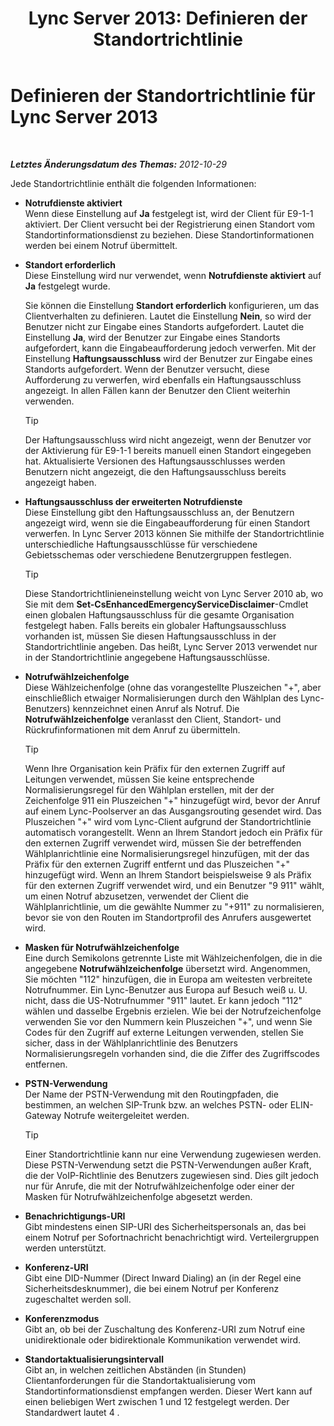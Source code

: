 ﻿---
title: 'Lync Server 2013: Definieren der Standortrichtlinie'
TOCTitle: Definieren der Standortrichtlinie
ms:assetid: da3cca7f-f6e5-4b6f-90a1-2008e3dd1ebd
ms:mtpsurl: https://technet.microsoft.com/de-de/library/Gg398962(v=OCS.15)
ms:contentKeyID: 49295594
ms.date: 05/19/2016
mtps_version: v=OCS.15
ms.translationtype: HT
---

# Definieren der Standortrichtlinie für Lync Server 2013

 

_**Letztes Änderungsdatum des Themas:** 2012-10-29_

Jede Standortrichtlinie enthält die folgenden Informationen:

  - **Notrufdienste aktiviert**  
    Wenn diese Einstellung auf **Ja** festgelegt ist, wird der Client für E9-1-1 aktiviert. Der Client versucht bei der Registrierung einen Standort vom Standortinformationsdienst zu beziehen. Diese Standortinformationen werden bei einem Notruf übermittelt.

<!-- end list -->

  - **Standort erforderlich**  
    Diese Einstellung wird nur verwendet, wenn **Notrufdienste aktiviert** auf **Ja** festgelegt wurde.
    
    Sie können die Einstellung **Standort erforderlich** konfigurieren, um das Clientverhalten zu definieren. Lautet die Einstellung **Nein**, so wird der Benutzer nicht zur Eingabe eines Standorts aufgefordert. Lautet die Einstellung **Ja**, wird der Benutzer zur Eingabe eines Standorts aufgefordert, kann die Eingabeaufforderung jedoch verwerfen. Mit der Einstellung **Haftungsausschluss** wird der Benutzer zur Eingabe eines Standorts aufgefordert. Wenn der Benutzer versucht, diese Aufforderung zu verwerfen, wird ebenfalls ein Haftungsausschluss angezeigt. In allen Fällen kann der Benutzer den Client weiterhin verwenden.
    

    > [!TIP]
    > Der Haftungsausschluss wird nicht angezeigt, wenn der Benutzer vor der Aktivierung für E9-1-1 bereits manuell einen Standort eingegeben hat. Aktualisierte Versionen des Haftungsausschlusses werden Benutzern nicht angezeigt, die den Haftungsausschluss bereits angezeigt haben.



<!-- end list -->

  - **Haftungsausschluss der erweiterten Notrufdienste**  
    Diese Einstellung gibt den Haftungsausschluss an, der Benutzern angezeigt wird, wenn sie die Eingabeaufforderung für einen Standort verwerfen. In Lync Server 2013 können Sie mithilfe der Standortrichtlinie unterschiedliche Haftungsausschlüsse für verschiedene Gebietsschemas oder verschiedene Benutzergruppen festlegen.
    

    > [!TIP]
    > Diese Standortrichtlinieneinstellung weicht von Lync Server 2010 ab, wo Sie mit dem <STRONG>Set-CsEnhancedEmergencyServiceDisclaimer</STRONG>-Cmdlet einen globalen Haftungsausschluss für die gesamte Organisation festgelegt haben. Falls bereits ein globaler Haftungsausschluss vorhanden ist, müssen Sie diesen Haftungsausschluss in der Standortrichtlinie angeben. Das heißt, Lync Server 2013 verwendet nur in der Standortrichtlinie angegebene Haftungsausschlüsse.



<!-- end list -->

  - **Notrufwählzeichenfolge**  
    Diese Wählzeichenfolge (ohne das vorangestellte Pluszeichen "+", aber einschließlich etwaiger Normalisierungen durch den Wählplan des Lync-Benutzers) kennzeichnet einen Anruf als Notruf. Die **Notrufwählzeichenfolge** veranlasst den Client, Standort- und Rückrufinformationen mit dem Anruf zu übermitteln.
    

    > [!TIP]
    > Wenn Ihre Organisation kein Präfix für den externen Zugriff auf Leitungen verwendet, müssen Sie keine entsprechende Normalisierungsregel für den Wählplan erstellen, mit der der Zeichenfolge 911 ein Pluszeichen "+" hinzugefügt wird, bevor der Anruf auf einem Lync-Poolserver an das Ausgangsrouting gesendet wird. Das Pluszeichen "+" wird vom Lync-Client aufgrund der Standortrichtlinie automatisch vorangestellt. Wenn an Ihrem Standort jedoch ein Präfix für den externen Zugriff verwendet wird, müssen Sie der betreffenden Wählplanrichtlinie eine Normalisierungsregel hinzufügen, mit der das Präfix für den externen Zugriff entfernt und das Pluszeichen "+" hinzugefügt wird. Wenn an Ihrem Standort beispielsweise 9 als Präfix für den externen Zugriff verwendet wird, und ein Benutzer "9 911" wählt, um einen Notruf abzusetzen, verwendet der Client die Wählplanrichtlinie, um die gewählte Nummer zu "+911" zu normalisieren, bevor sie von den Routen im Standortprofil des Anrufers ausgewertet wird.



<!-- end list -->

  - **Masken für Notrufwählzeichenfolge**  
    Eine durch Semikolons getrennte Liste mit Wählzeichenfolgen, die in die angegebene **Notrufwählzeichenfolge** übersetzt wird. Angenommen, Sie möchten "112" hinzufügen, die in Europa am weitesten verbreitete Notrufnummer. Ein Lync-Benutzer aus Europa auf Besuch weiß u. U. nicht, dass die US-Notrufnummer "911" lautet. Er kann jedoch "112" wählen und dasselbe Ergebnis erzielen. Wie bei der Notrufzeichenfolge verwenden Sie vor den Nummern kein Pluszeichen "+", und wenn Sie Codes für den Zugriff auf externe Leitungen verwenden, stellen Sie sicher, dass in der Wählplanrichtlinie des Benutzers Normalisierungsregeln vorhanden sind, die die Ziffer des Zugriffscodes entfernen.

<!-- end list -->

  - **PSTN-Verwendung**  
    Der Name der PSTN-Verwendung mit den Routingpfaden, die bestimmen, an welchen SIP-Trunk bzw. an welches PSTN- oder ELIN-Gateway Notrufe weitergeleitet werden.
    

    > [!TIP]
    > Einer Standortrichtlinie kann nur eine Verwendung zugewiesen werden. Diese PSTN-Verwendung setzt die PSTN-Verwendungen außer Kraft, die der VoIP-Richtlinie des Benutzers zugewiesen sind. Dies gilt jedoch nur für Anrufe, die mit der Notrufwählzeichenfolge oder einer der Masken für Notrufwählzeichenfolge abgesetzt werden.



<!-- end list -->

  - **Benachrichtigungs-URI**  
    Gibt mindestens einen SIP-URI des Sicherheitspersonals an, das bei einem Notruf per Sofortnachricht benachrichtigt wird. Verteilergruppen werden unterstützt.

<!-- end list -->

  - **Konferenz-URI**  
    Gibt eine DID-Nummer (Direct Inward Dialing) an (in der Regel eine Sicherheitsdesknummer), die bei einem Notruf per Konferenz zugeschaltet werden soll.

<!-- end list -->

  - **Konferenzmodus**  
    Gibt an, ob bei der Zuschaltung des Konferenz-URI zum Notruf eine unidirektionale oder bidirektionale Kommunikation verwendet wird.

<!-- end list -->

  - **Standortaktualisierungsintervall**  
    Gibt an, in welchen zeitlichen Abständen (in Stunden) Clientanforderungen für die Standortaktualisierung vom Standortinformationsdienst empfangen werden. Dieser Wert kann auf einen beliebigen Wert zwischen 1 und 12 festgelegt werden. Der Standardwert lautet 4 .

